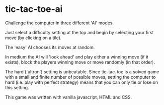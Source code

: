 # tic-tac-toe-ai

Challenge the computer in three different 'AI' modes.

Just select a difficulty setting at the top and begin by selecting your first move (by clicking on a tile).

The 'easy' AI chooses its moves at random.

In medium the AI will 'look ahead' and play either a winning move (if it exists), block the players winning move or move randomly (in that order).

The hard ('ultron') setting is unbeatable.
Since tic-tac-toe is a solved game with a small and finite number of possible moves, setting the computer to hard (i.e. play with perfect strategy) means that you can only tie or lose on this setting.

This game was written with vanilla javascript, HTML and CSS.




